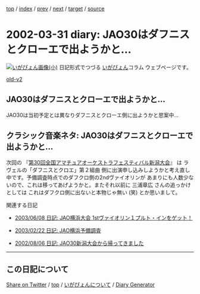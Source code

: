 [top](https://igapyon.github.io/diary/) 
 / [index](https://igapyon.github.io/diary/2002/index.html) 
 / [prev](https://igapyon.github.io/diary/2002/ig020329.html) 
 / [next](https://igapyon.github.io/diary/2002/ig020402.html) 
 / [target](https://igapyon.github.io/diary/2002/ig020331.html) 
 / [source](https://github.com/igapyon/diary/blob/gh-pages/2002/ig020331.html.src.md) 

2002-03-31 diary: JAO30はダフニスとクローエで出ようかと…
=====================================================================================================
[![いがぴょん画像(小)](https://igapyon.github.io/diary/images/iga200306s.jpg "いがぴょん")](https://igapyon.github.io/diary/memo/memoigapyon.html) 日記形式でつづる [いがぴょん](https://igapyon.github.io/diary/memo/memoigapyon.html)コラム ウェブページです。

[old-v2](ig020331-orig.html)

## JAO30はダフニスとクローエで出ようかと…

JAO30は当初予定とは異なりダフニスとクローエ側に出ようかと思案中…


## クラシック音楽ネタ: JAO30はダフニスとクローエで出ようかと…

次回の 『[第30回全国アマチュアオーケストラフェスティバル新潟大会](http://www.gatakyo.com/aof/)』 は ラヴェルの「ダフニスとクロエ」第２組曲 側に出演申し込みしようかと考え直し中です。予備調査時点でのダフクロ側の2ndヴァイオリンが あまりにも人数少ないので、これは移ってあげようかと。またそれ以前に 三浦章広 さんの追っかけとしては これはダフクロ側に出ないと本物じゃ無い (笑) とか思いまして。

関連する日記

* [2003/06/08 日記: JAO横浜大会 1stヴァイオリン１プルト・インをゲット！](../2003/ig030608.html)
  
* [2003/02/22 日記: JAO横浜予備調査](../2003/ig030222.html)
  
* [2002/08/06 日記: JAO30新潟大会から帰ってきました](ig020806.html)

----------------------------------------------------------------------------------------------------

## この日記について

[Share on Twitter](https://twitter.com/intent/tweet?hashtags=igapyon%2Cdiary%2C%E3%81%84%E3%81%8C%E3%81%B4%E3%82%87%E3%82%93&text=JAO30%E3%81%AF%E3%83%80%E3%83%95%E3%83%8B%E3%82%B9%E3%81%A8%E3%82%AF%E3%83%AD%E3%83%BC%E3%82%A8%E3%81%A7%E5%87%BA%E3%82%88%E3%81%86%E3%81%8B%E3%81%A8%E2%80%A6&url=https%3A%2F%2Figapyon.github.io%2Fdiary%2F2002%2Fig020331.html) / [top](https://igapyon.github.io/diary/) / [いがぴょんについて](https://igapyon.github.io/diary/memo/memoigapyon.html) / [Diary Generator](https://github.com/igapyon/igapyonv3)

